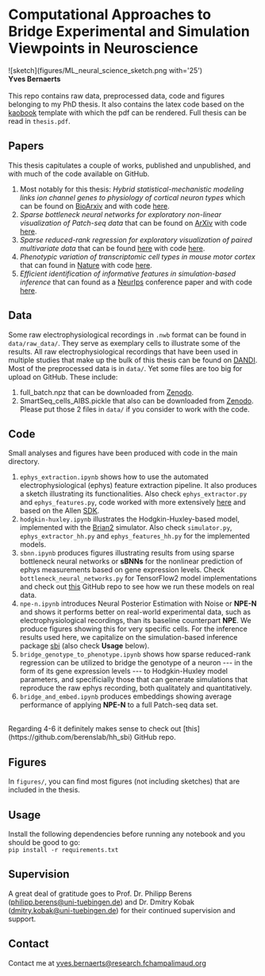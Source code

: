 # Computational Approaches to Bridge Experimental and Simulation Viewpoints in Neuroscience

![sketch](figures/ML_neural_science_sketch.png with='25')
<br>
**Yves Bernaerts**
<br>
<br>
This repo contains raw data, preprocessed data, code and figures belonging to my PhD thesis. It also contains the latex code based on the [kaobook](https://github.com/fmarotta/kaobook) template with which the pdf can be rendered. Full thesis can be read in `thesis.pdf`.

## Papers
This thesis capitulates a couple of works, published and unpublished, and with much of the code available on GitHub.
<br>
1. Most notably for this thesis: *Hybrid statistical-mechanistic modeling links ion channel genes to physiology of cortical neuron types* which can be found on [BioArxiv](https://www.biorxiv.org/content/10.1101/2023.03.02.530774v1) and with code [here](https://github.com/berenslab/hh_sbi).
2. *Sparse bottleneck neural networks for exploratory non-linear visualization of Patch-seq data* that can be found on [ArXiv](https://arxiv.org/abs/2006.10411) with code [here](https://github.com/berenslab/sBNN).
3. *Sparse reduced-rank regression for exploratory visualization of paired multivariate data* that can be found [here](https://rss.onlinelibrary.wiley.com/doi/10.1111/rssc.12494) with code [here](https://github.com/berenslab/patch-seq-rrr).
4. *Phenotypic variation of transcriptomic cell types in mouse motor cortex* that can found in [Nature](https://www.nature.com/articles/s41586-020-2907-3) with code [here](https://github.com/berenslab/mini-atlas).
5. *Efficient identification of informative features in simulation-based inference* that can found as a [NeurIps](https://openreview.net/forum?id=AYQI3rlp9tW) conference paper and with code [here](https://github.com/berenslab/fslm).

## Data
Some raw electrophysiological recordings in `.nwb` format can be found in `data/raw_data/`. They serve as exemplary cells to illustrate some of the results. All raw electrophysiological recordings that have been used in multiple studies that make up the bulk of this thesis can be found on [DANDI](https://dandiarchive.org/dandiset/000008/draft).
<br>
Most of the preprocessed data is in `data/`. Yet some files are too big for upload on GitHub. These include:
1. full_batch.npz that can be downloaded from [Zenodo](https://zenodo.org/record/7716391).
2. SmartSeq_cells_AIBS.pickle that also can be downloaded from [Zenodo](https://zenodo.org/record/5118962#.Y-IkqHbMIuU).
Please put those 2 files in `data/` if you consider to work with the code.

## Code
Small analyses and figures have been produced with code in the main directory.
1. `ephys_extraction.ipynb` shows how to use the automated electrophysiological (ephys) feature extraction pipeline. It also produces a sketch illustrating its functionalities. Also check `ephys_extractor.py` and `ephys_features.py`, code worked with more extensively [here](https://github.com/berenslab/EphysExtraction) and based on the Allen [SDK](https://github.com/AllenInstitute/AllenSDK/tree/master/allensdk/ephys).
2. `hodgkin-huxley.ipynb` illustrates the Hodgkin-Huxley-based model, implemented with the [Brian2](https://brian2.readthedocs.io/en/stable/) simulator. Also check `simulator.py`, `ephys_extractor_hh.py` and `ephys_features_hh.py` for the implemented models.
3. `sbnn.ipynb` produces figures illustrating results from using sparse bottleneck neural networks or **sBNNs** for the nonlinear prediction of ephys measurements based on gene expression levels. Check `bottleneck_neural_networks.py` for TensorFlow2 model implementations and check out [this](https://github.com/berenslab/sBNN) GitHub repo to see how we run these models on real data.
4. `npe-n.ipynb` introduces Neural Posterior Estimation with Noise or **NPE-N** and shows it performs better on real-world experimental data, such as electrophysiological recordings, than its baseline counterpart **NPE**. We produce figures showing this for very specific cells. For the inference results used here, we capitalize on the simulation-based inference package [sbi](https://github.com/mackelab/sbi) (also check **Usage** below).
5. `bridge_genotype_to_phenotype.ipynb` shows how sparse reduced-rank regression can be utilized to bridge the genotype of a neuron --- in the form of its gene expression levels --- to Hodgkin-Huxley model parameters, and specificially those that can generate simulations that reproduce the raw ephys recording, both qualitately and quantitatively.
6. `bridge_and_embed.ipynb` produces embeddings showing average performance of applying **NPE-N** to a full Patch-seq data set.
<br>
Regarding 4-6 it definitely makes sense to check out [this](https://github.com/berenslab/hh_sbi) GitHub repo.

## Figures
In `figures/`, you can find most figures (not including sketches) that are included in the thesis.

## Usage
Install the following dependencies before running any notebook and you should be good to go:
<br>
`pip install -r requirements.txt`

## Supervision
A great deal of gratitude goes to Prof. Dr. Philipp Berens (philipp.berens@uni-tuebingen.de) and Dr. Dmitry Kobak (dmitry.kobak@uni-tuebingen.de) for their continued supervision and support. 

## Contact
Contact me at yves.bernaerts@research.fchampalimaud.org
